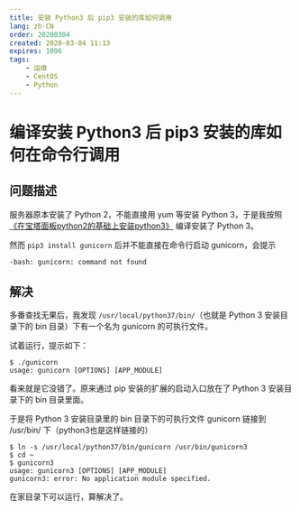 ```yaml
---
title: 安装 Python3 后 pip3 安装的库如何调用
lang: zh-CN
order: 20200304
created: 2020-03-04 11:13
expires: 1096
tags:
    - 运维
    - CentOS
    - Python
---
```


# 编译安装 Python3 后 pip3 安装的库如何在命令行调用

<RevisionInfo />

## 问题描述

服务器原本安装了 Python 2，不能直接用 yum 等安装 Python 3，于是我按照
[《在宝塔面板python2的基础上安装python3》](https://zhujitips.com/653)
编译安装了 Python 3。

然而 `pip3 install gunicorn` 后并不能直接在命令行启动 gunicorn，会提示

```console
-bash: gunicorn: command not found
```

## 解决

多番查找无果后，我发现 `/usr/local/python37/bin/`（也就是 Python 3 安装目录下的 bin 目录）下有一个名为 gunicorn 的可执行文件。

试着运行，提示如下：

```console
$ ./gunicorn
usage: gunicorn [OPTIONS] [APP_MODULE]
```

看来就是它没错了。原来通过 pip 安装的扩展的启动入口放在了 Python 3 安装目录下的 bin 目录里面。

于是将 Python 3 安装目录里的 bin 目录下的可执行文件 gunicorn 链接到 /usr/bin/ 下（python3也是这样链接的）

```console
$ ln -s /usr/local/python37/bin/gunicorn /usr/bin/gunicorn3
$ cd ~
$ gunicorn3
usage: gunicorn3 [OPTIONS] [APP_MODULE]
gunicorn3: error: No application module specified.
```

在家目录下可以运行，算解决了。
